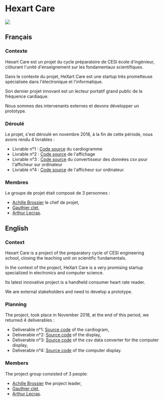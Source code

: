 # Hexart Care
![](https://repository-images.githubusercontent.com/299015120/c3295587-1717-461b-b680-57a5c08aef5d)

## Français
### Contexte
Hexart Care est un projet du cycle préparatoire de CESI école d'ingénieur, clôturant l'unité d'enseignement sur les fondamentaux scientifiques.

Dans le contexte du projet, HeXart Care est une startup très prometteuse spécialisée dans l'électronique et l'informatique.

Son dernier projet innovant est un lecteur portatif grand public de la fréquence cardiaque.

Nous sommes des intervenants externes et devons développer un prototype.

### Déroulé
Le projet, s'est déroulé en novembre 2018, à la fin de cette période, nous avons rendu 4 livrables :
- Livrable n°1 : [Code source](https://github.com/Scordragours/HexartCare/tree/master/Module_1) du cardiogramme
- Livrable n°2 : [Code source](https://github.com/Scordragours/HexartCare/tree/master/Module_2) de l'affichage
- Livrable n°3 : [Code source](https://github.com/Scordragours/HexartCare/tree/master/Module_3) du convertisseur des données csv pour l'afficheur sur ordinateur
- Livrable n°4 : [Code source](https://github.com/Scordragours/HexartCare/tree/master/Module_4) de l'afficheur sur ordinateur.

### Membres
Le groupe de projet était composé de 3 personnes :
- [Achille Brossier](https://www.linkedin.com/in/achille-brossier-92a23815b) le chef de projet,
- [Gauthier clet](https://www.linkedin.com/in/gauthier-clet),
- [Arthur Lecras](https://www.linkedin.com/in/arthur-lecras/).


## English
### Context
Hexart Care is a project of the preparatory cycle of CESI engineering school, closing the teaching unit on scientific fundamentals.

In the context of the project, HeXart Care is a very promising startup specialized in electronics and computer science.

Its latest innovative project is a handheld consumer heart rate reader.

We are external stakeholders and need to develop a prototype.

### Planning

The project, took place in November 2018, at the end of this period, we returned 4 deliverables :
- Deliverable n°1: [Source code](https://github.com/Scordragours/HexartCare/tree/master/Module_1) of the cardiogram,
- Deliverable n°2: [Source code](https://github.com/Scordragours/HexartCare/tree/master/Module_2) of the display,
- Deliverable n°3: [Source code](https://github.com/Scordragours/HexartCare/tree/master/Module_3) of the csv data converter for the computer display,
- Deliverable n°4: [Source code](https://github.com/Scordragours/HexartCare/tree/master/Module_4) of the computer display.

### Members
The project group consisted of 3 people:
- [Achille Brossier](https://www.linkedin.com/in/achille-brossier-92a23815b) the project leader,
- [Gauthier clet](https://www.linkedin.com/in/gauthier-clet),
- [Arthur Lecras](https://www.linkedin.com/in/arthur-lecras/).
